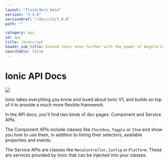 ```yaml
---
layout: "fluid/docs_base"
version: "3.4.0"
versionHref: "/docs/v3/3.4.0"
path: ""

category: api
id: api
title: Javascript
header_sub_title: Extend Ionic even further with the power of AngularJS
searchable: false
---
```


# Ionic API Docs

<img class="section-header" src="/img/docs/api-intro-header.png" />


Ionic takes everything you know and loved about Ionic V1, and builds on top of it to provide a much more flexible framework.

In the API docs, you'll find two kinds of doc pages: Component and Service APIs.

The Component APIs include classes like `Checkbox`, `Toggle` or `Item` and show you how to use them, in addition to listing their selectors, available properties and events.

The Service APIs are classes like `MenuController`, `Config` or `Platform`. These are services provided by Ionic that can be injected into your classes.
